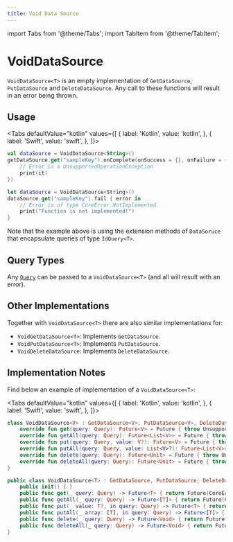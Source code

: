 ```yaml
---
title: Void Data Source
---
```


import Tabs from '@theme/Tabs';
import TabItem from '@theme/TabItem';

# VoidDataSource

`VoidDataSource<T>` is an empty implementation of `GetDataSource`, `PutDataSource` and `DeleteDataSource`. Any call to these functions will result in an error being thrown.

## Usage

<Tabs defaultValue="kotlin" values={[
    { label: 'Kotlin', value: 'kotlin', },
    { label: 'Swift', value: 'swift', },
]}>
<TabItem value="kotlin">

```kotlin
val dataSource = VoidDataSource<String>()
getDataSource.get("sampleKey").onComplete(onSuccess = {}, onFailure = {
    // Error is a UnsupportedOperationException
    print(it)
})
```

</TabItem>
<TabItem value="swift">

```swift
let dataSource = VoidDataSource<String>()
dataSource.get("sampleKey").fail { error in
    // Error is of type CoreError.NotImplemented
    print("Function is not implemented!")
}
```

</TabItem>
</Tabs>

Note that the example above is using the extension methods of `DataSoruce` that encapsulate queries of type `IdQuery<T>`.

## Query Types

Any [`Query`](query.md) can be passed to a `VoidDataSource<T>` (and all will result with an error).

## Other Implementations

Together with `VoidDataSource<T>` there are also similar implementations for:

- `VoidGetDataSource<T>`: Implements `GetDataSource`.
- `VoidPutDataSource<T>`: Implements `PutDataSource`.
- `VoidDeleteDataSource`: Implements `DeleteDataSource`.

## Implementation Notes

Find below an example of implementation of a `VoidDataSource<T>`:

<Tabs defaultValue="kotlin" values={[
    { label: 'Kotlin', value: 'kotlin', },
    { label: 'Swift', value: 'swift', },
]}>
<TabItem value="kotlin">

```kotlin
class VoidDataSource<V> : GetDataSource<V>, PutDataSource<V>, DeleteDataSource {
    override fun get(query: Query): Future<V> = Future { throw UnsupportedOperationException() }
    override fun getAll(query: Query): Future<List<V>> = Future { throw UnsupportedOperationException() }
    override fun put(query: Query, value: V?): Future<V> = Future { throw UnsupportedOperationException() }
    override fun putAll(query: Query, value: List<V>?): Future<List<V>> = Future { throw UnsupportedOperationException() }
    override fun delete(query: Query): Future<Unit> = Future { throw UnsupportedOperationException() }
    override fun deleteAll(query: Query): Future<Unit> = Future { throw UnsupportedOperationException() }
}
```

</TabItem>
<TabItem value="swift">

```swift
public class VoidDataSource<T> : GetDataSource, PutDataSource, DeleteDataSource {
    public init() { }
    public func get(_ query: Query) -> Future<T> { return Future(CoreError.NotImplemented()) }
    public func getAll(_ query: Query) -> Future<[T]> { return Future(CoreError.NotImplemented()) }
    public func put(_ value: T?, in query: Query) -> Future<T> { return Future(CoreError.NotImplemented()) }
    public func putAll(_ array: [T], in query: Query) -> Future<[T]> { return Future(CoreError.NotImplemented()) }
    public func delete(_ query: Query) -> Future<Void> { return Future(CoreError.NotImplemented()) }
    public func deleteAll(_ query: Query) -> Future<Void> { return Future(CoreError.NotImplemented()) }
}
```

</TabItem>
</Tabs>
